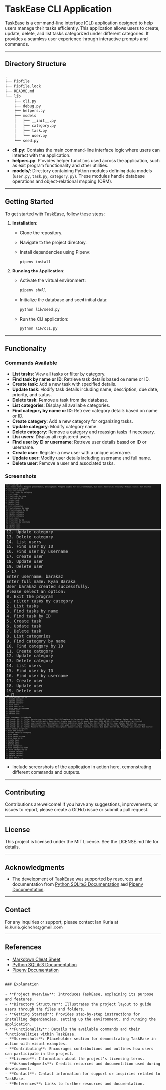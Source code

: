 # TaskEase CLI Application

TaskEase is a command-line interface (CLI) application designed to help users manage their tasks efficiently. This application allows users to create, update, delete, and list tasks categorized under different categories. It provides a seamless user experience through interactive prompts and commands.

---

## Directory Structure

```console
.
├── Pipfile
├── Pipfile.lock
├── README.md
└── lib
    ├── cli.py
    ├── debug.py
    ├── helpers.py
    ├── models
    │   ├── __init__.py
    │   ├── category.py
    │   ├── task.py
    │   └── user.py
    └── seed.py
```

- **cli.py**: Contains the main command-line interface logic where users can interact with the application.
- **helpers.py**: Provides helper functions used across the application, such as exit program functionality and other utilities.
- **models/**: Directory containing Python modules defining data models (`user.py`, `task.py`, `category.py`). These modules handle database operations and object-relational mapping (ORM).

---

## Getting Started

To get started with TaskEase, follow these steps:

1. **Installation**:
   - Clone the repository.
   - Navigate to the project directory.
   - Install dependencies using Pipenv:

     ```bash
     pipenv install
     ```

2. **Running the Application**:
   - Activate the virtual environment:

     ```bash
     pipenv shell
     ```

   - Initialize the database and seed initial data:

     ```bash
     python lib/seed.py
     ```

   - Run the CLI application:

     ```bash
     python lib/cli.py
     ```

---

## Functionality

### Commands Available

- **List tasks**: View all tasks or filter by category.
- **Find task by name or ID**: Retrieve task details based on name or ID.
- **Create task**: Add a new task with specified details.
- **Update task**: Modify task details including name, description, due date, priority, and status.
- **Delete task**: Remove a task from the database.
- **List categories**: Display all available categories.
- **Find category by name or ID**: Retrieve category details based on name or ID.
- **Create category**: Add a new category for organizing tasks.
- **Update category**: Modify category name.
- **Delete category**: Remove a category and reassign tasks if necessary.
- **List users**: Display all registered users.
- **Find user by ID or username**: Retrieve user details based on ID or username.
- **Create user**: Register a new user with a unique username.
- **Update user**: Modify user details including username and full name.
- **Delete user**: Remove a user and associated tasks.

### Screenshots
![alt text](image.png)
![alt text](image-1.png)
![alt text](image-2.png)

- Include screenshots of the application in action here, demonstrating different commands and outputs.

---

## Contributing

Contributions are welcome! If you have any suggestions, improvements, or issues to report, please create a GitHub issue or submit a pull request.

---

## License

This project is licensed under the MIT License. See the LICENSE.md file for details.

---

## Acknowledgments

- The development of TaskEase was supported by resources and documentation from [Python SQLite3 Documentation](https://docs.python.org/3/library/sqlite3.html) and [Pipenv Documentation](https://pipenv-fork.readthedocs.io/en/latest/).

---

## Contact

For any inquiries or support, please contact Ian Kuria at ia.kuria.gicheha@gmail.com

---

## References

- [Markdown Cheat Sheet](https://www.markdownguide.org/cheat-sheet/)
- [Python SQLite3 Documentation](https://docs.python.org/3/library/sqlite3.html)
- [Pipenv Documentation](https://pipenv-fork.readthedocs.io/en/latest/)

```

### Explanation

- **Project Overview**: Introduces TaskEase, explaining its purpose and features.
- **Directory Structure**: Illustrates the project layout to guide users through the files and folders.
- **Getting Started**: Provides step-by-step instructions for installing dependencies, setting up the environment, and running the application.
- **Functionality**: Details the available commands and their functionalities within TaskEase.
- **Screenshots**: Placeholder section for demonstrating TaskEase in action with visual examples.
- **Contributing**: Encourages contributions and outlines how users can participate in the project.
- **License**: Information about the project's licensing terms.
- **Acknowledgments**: Credits resources and documentation used during development.
- **Contact**: Contact information for support or inquiries related to TaskEase.
- **References**: Links to further resources and documentation.
